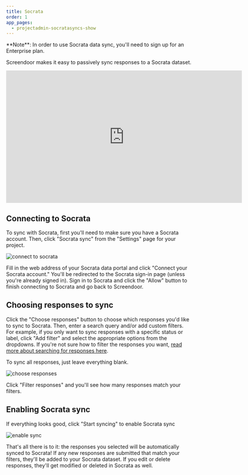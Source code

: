 ```yaml
---
title: Socrata
order: 1
app_pages:
  - projectadmin-socratasyncs-show
---
```


<div class='alert'>
    **Note**: In order to use Socrata data sync, you'll need to sign up for an Enterprise plan.
</div>

Screendoor makes it easy to passively sync responses to a Socrata dataset.

<div class='embedded_video_wrapper'>
  <iframe width="640" height="360" src="https://www.youtube.com/embed/gRVwX2q6i2w?rel=0&amp;showinfo=0" frameborder="0" allowfullscreen></iframe>
</div>

## Connecting to Socrata

To sync with Socrata, first you'll need to make sure you have a Socrata account. Then, click "Socrata sync" from the "Settings" page for your project.

![connect to socrata](../images/socrata_connect.png)

Fill in the web address of your Socrata data portal and click "Connect your Socrata account." You'll be redirected to the Socrata sign-in page (unless you're already signed in). Sign in to Socrata and click the "Allow" button to finish connecting to Socrata and go back to Screendoor.

## Choosing responses to sync

Click the "Choose responses" button to choose which responses you'd like to sync to Socrata. Then, enter a search query and/or add custom filters. For example, if you only want to sync responses with a specific status or label, click "Add filter" and select the appropriate options from the dropdowns. If you're not sure how to filter the responses you want, [read more about searching for responses here](/articles/screendoor/responses//searching_for_responses.html).

To sync all responses, just leave everything blank.

![choose responses](../images/socrata_choose_responses.png)

Click "Filter responses" and you'll see how many responses match your filters.

## Enabling Socrata sync

If everything looks good, click "Start syncing" to enable Socrata sync

![enable sync](../images/socrata_enable_sync.png)

That's all there is to it: the responses you selected will be automatically synced to Socrata! If any new responses are submitted that match your filters, they'll be added to your Socrata dataset. If you edit or delete responses, they'll get modified or deleted in Socrata as well.
